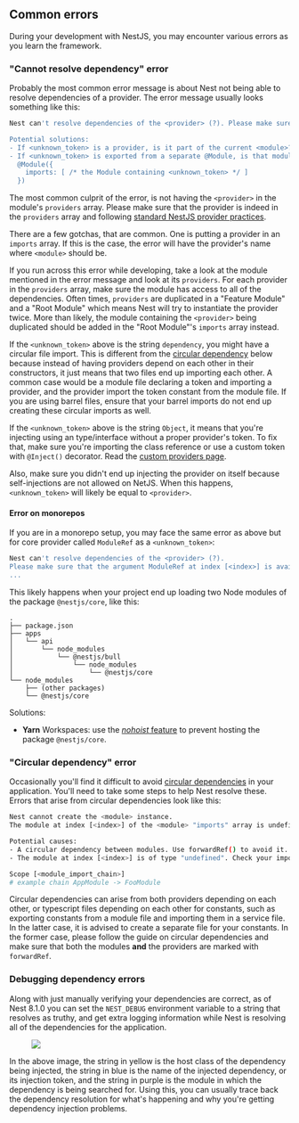## Common errors

During your development with NestJS, you may encounter various errors as you learn the framework.

### "Cannot resolve dependency" error

Probably the most common error message is about Nest not being able to resolve dependencies of a provider. The error message usually looks something like this:

```bash
Nest can't resolve dependencies of the <provider> (?). Please make sure that the argument <unknown_token> at index [<index>] is available in the <module> context.

Potential solutions:
- If <unknown_token> is a provider, is it part of the current <module>?
- If <unknown_token> is exported from a separate @Module, is that module imported within <module>?
  @Module({
    imports: [ /* the Module containing <unknown_token> */ ]
  })
```

The most common culprit of the error, is not having the `<provider>` in the module's `providers` array. Please make sure that the provider is indeed in the `providers` array and following [standard NestJS provider practices](/fundamentals/custom-providers#di-fundamentals).

There are a few gotchas, that are common. One is putting a provider in an `imports` array. If this is the case, the error will have the provider's name where `<module>` should be.

If you run across this error while developing, take a look at the module mentioned in the error message and look at its `providers`. For each provider in the `providers` array, make sure the module has access to all of the dependencies. Often times, `providers` are duplicated in a "Feature Module" and a "Root Module" which means Nest will try to instantiate the provider twice. More than likely, the module containing the `<provider>` being duplicated should be added in the "Root Module"'s `imports` array instead.

If the `<unknown_token>` above is the string `dependency`, you might have a circular file import. This is different from the [circular dependency](/faq/common-errors#circular-dependency-error) below because instead of  having providers depend on each other in their constructors, it just means that two files end up importing each other. A common case would be a module file declaring a token and importing a provider, and the provider import the token constant from the module file. If you are using barrel files, ensure that your barrel imports do not end up creating these circular imports as well.

If the `<unknown_token>` above is the string `Object`, it means that you're injecting using an type/interface without a proper provider's token. To fix that, make sure you're importing the class reference or use a custom token with `@Inject()` decorator. Read the [custom providers page](/fundamentals/custom-providers).

Also, make sure you didn't end up injecting the provider on itself because self-injections are not allowed on NetJS. When this happens, `<unknown_token>` will likely be equal to `<provider>`.

#### Error on monorepos

If you are in a monorepo setup, you may face the same error as above but for core provider called `ModuleRef` as a `<unknown_token>`:

```bash
Nest can't resolve dependencies of the <provider> (?).
Please make sure that the argument ModuleRef at index [<index>] is available in the <module> context.
...
```

This likely happens when your project end up loading two Node modules of the package `@nestjs/core`, like this:

```text
.
├── package.json
├── apps
│   └── api
│       └── node_modules
│           └── @nestjs/bull
│               └── node_modules
│                   └── @nestjs/core
└── node_modules
    ├── (other packages)
    └── @nestjs/core
```

Solutions:

- **Yarn** Workspaces: use the [_nohoist_ feature](https://classic.yarnpkg.com/blog/2018/02/15/nohoist) to prevent hosting the package `@nestjs/core`.

### "Circular dependency" error

Occasionally you'll find it difficult to avoid [circular dependencies](https://docs.nestjs.com/fundamentals/circular-dependency) in your application. You'll need to take some steps to help Nest resolve these. Errors that arise from circular dependencies look like this:

```bash
Nest cannot create the <module> instance.
The module at index [<index>] of the <module> "imports" array is undefined.

Potential causes:
- A circular dependency between modules. Use forwardRef() to avoid it. Read more: https://docs.nestjs.com/fundamentals/circular-dependency
- The module at index [<index>] is of type "undefined". Check your import statements and the type of the module.

Scope [<module_import_chain>]
# example chain AppModule -> FooModule
```

Circular dependencies can arise from both providers depending on each other, or typescript files depending on each other for constants, such as exporting constants from a module file and importing them in a service file. In the latter case, it is advised to create a separate file for your constants. In the former case, please follow the guide on circular dependencies and make sure that both the modules **and** the providers are marked with `forwardRef`.

### Debugging dependency errors

Along with just manually verifying your dependencies are correct, as of Nest 8.1.0 you can set the `NEST_DEBUG` environment variable to a string that resolves as truthy, and get extra logging information while Nest is resolving all of the dependencies for the application.

<figure><img src="/assets/injector_logs.png" /></figure>

In the above image, the string in yellow is the host class of the dependency being injected, the string in blue is the name of the injected dependency, or its injection token, and the string in purple is the module in which the dependency is being searched for. Using this, you can usually trace back the dependency resolution for what's happening and why you're getting dependency injection problems.
